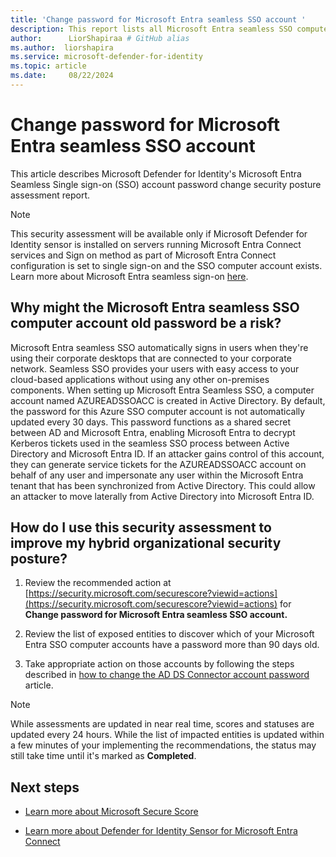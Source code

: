 ```yaml
---
title: 'Change password for Microsoft Entra seamless SSO account '
description: This report lists all Microsoft Entra seamless SSO computer accounts with password last set over 90 days ago.
author:      LiorShapiraa # GitHub alias
ms.author:  liorshapira
ms.service: microsoft-defender-for-identity
ms.topic: article
ms.date:     08/22/2024
---
```


# Change password for Microsoft Entra seamless SSO account

This article describes Microsoft Defender for Identity's Microsoft Entra Seamless Single sign-on (SSO) account password change security posture assessment report.

> [!NOTE]
> This security assessment will be available only if Microsoft Defender for Identity sensor is installed on servers running Microsoft Entra Connect services and Sign on method as part of Microsoft Entra Connect configuration is set to single sign-on and the SSO computer account exists. Learn more about Microsoft Entra seamless sign-on [here](https://go.microsoft.com/fwlink/LinkID=829638).
## Why might the Microsoft Entra seamless SSO computer account old password be a risk?

Microsoft Entra seamless SSO automatically signs in users when they're using their corporate desktops that are connected to your corporate network. Seamless SSO provides your users with easy access to your cloud-based applications without using any other on-premises components. When setting up Microsoft Entra Seamless SSO, a computer account named AZUREADSSOACC is created in Active Directory. By default, the password for this Azure SSO computer account is not automatically updated every 30 days. This password functions as a shared secret between AD and Microsoft Entra, enabling Microsoft Entra to decrypt Kerberos tickets used in the seamless SSO process between Active Directory and Microsoft Entra ID. If an attacker gains control of this account, they can generate service tickets for the AZUREADSSOACC account on behalf of any user and impersonate any user within the Microsoft Entra tenant that has been synchronized from Active Directory. This could allow an attacker to move laterally from Active Directory into Microsoft Entra ID.

## How do I use this security assessment to improve my hybrid organizational security posture?

1. Review the recommended action at [https://security.microsoft.com/securescore?viewid=actions](https://security.microsoft.com/securescore?viewid=actions) for __Change password for Microsoft Entra seamless SSO account.__

1. Review the list of exposed entities to discover which of your Microsoft Entra SSO computer accounts have a password more than 90 days old.

1. Take appropriate action on those accounts by following the steps described in [how to change the AD DS Connector account password](https://aka.ms/MicrosoftEntraIdPasswordChangeSyncService) article. 

> [!NOTE]
> While assessments are updated in near real time, scores and statuses are updated every 24 hours. While the list of impacted entities is updated within a few minutes of your implementing the recommendations, the status may still take time until it's marked as __Completed__.
## Next steps

- [Learn more about Microsoft Secure Score](/microsoft-365/security/defender/microsoft-secure-score)

- [Learn more about Defender for Identity Sensor for Microsoft Entra Connect](https://go.microsoft.com/fwlink/?linkid=2283653)

